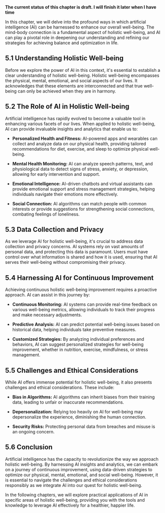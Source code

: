 **The current status of this chapter is draft. I will finish it later when I have time**

In this chapter, we will delve into the profound ways in which artificial intelligence (AI) can be harnessed to enhance our overall well-being. The mind-body connection is a fundamental aspect of holistic well-being, and AI can play a pivotal role in deepening our understanding and refining our strategies for achieving balance and optimization in life.

5.1 Understanding Holistic Well-being
-------------------------------------

Before we explore the power of AI in this context, it's essential to establish a clear understanding of holistic well-being. Holistic well-being encompasses the physical, mental, emotional, and social aspects of our lives. It acknowledges that these elements are interconnected and that true well-being can only be achieved when they are in harmony.

5.2 The Role of AI in Holistic Well-being
-----------------------------------------

Artificial intelligence has rapidly evolved to become a valuable tool in enhancing various facets of our lives. When applied to holistic well-being, AI can provide invaluable insights and analytics that enable us to:

* **Personalized Health and Fitness:** AI-powered apps and wearables can collect and analyze data on our physical health, providing tailored recommendations for diet, exercise, and sleep to optimize physical well-being.

* **Mental Health Monitoring:** AI can analyze speech patterns, text, and physiological data to detect signs of stress, anxiety, or depression, allowing for early intervention and support.

* **Emotional Intelligence:** AI-driven chatbots and virtual assistants can provide emotional support and stress management strategies, helping individuals navigate their emotions more effectively.

* **Social Connection:** AI algorithms can match people with common interests or provide suggestions for strengthening social connections, combating feelings of loneliness.

5.3 Data Collection and Privacy
-------------------------------

As we leverage AI for holistic well-being, it's crucial to address data collection and privacy concerns. AI systems rely on vast amounts of personal data, and protecting this data is paramount. Users must have control over what information is shared and how it is used, ensuring that AI serves their well-being without compromising their privacy.

5.4 Harnessing AI for Continuous Improvement
--------------------------------------------

Achieving continuous holistic well-being improvement requires a proactive approach. AI can assist in this journey by:

* **Continuous Monitoring:** AI systems can provide real-time feedback on various well-being metrics, allowing individuals to track their progress and make necessary adjustments.

* **Predictive Analysis:** AI can predict potential well-being issues based on historical data, helping individuals take preventive measures.

* **Customized Strategies:** By analyzing individual preferences and behaviors, AI can suggest personalized strategies for well-being improvement, whether in nutrition, exercise, mindfulness, or stress management.

5.5 Challenges and Ethical Considerations
-----------------------------------------

While AI offers immense potential for holistic well-being, it also presents challenges and ethical considerations. These include:

* **Bias in Algorithms:** AI algorithms can inherit biases from their training data, leading to unfair or inaccurate recommendations.

* **Depersonalization:** Relying too heavily on AI for well-being may depersonalize the experience, diminishing the human connection.

* **Security Risks:** Protecting personal data from breaches and misuse is an ongoing concern.

5.6 Conclusion
--------------

Artificial intelligence has the capacity to revolutionize the way we approach holistic well-being. By harnessing AI insights and analytics, we can embark on a journey of continuous improvement, using data-driven strategies to optimize our physical, mental, emotional, and social well-being. However, it is essential to navigate the challenges and ethical considerations responsibly as we integrate AI into our quest for holistic well-being.

In the following chapters, we will explore practical applications of AI in specific areas of holistic well-being, providing you with the tools and knowledge to leverage AI effectively for a healthier, happier life.
